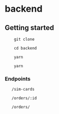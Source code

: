 # backend

## Getting started

```
    git clone 
```

```
    cd backend 
```

```
    yarn
```

```
    yarn
```


### Endpoints

```
   /sim-cards 
```

```
   /orders/:id 
```

```
   /orders/
```
